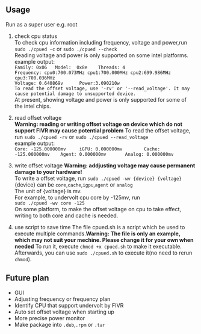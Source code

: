 ## Usage
Run as a super user e.g. root  

1. check cpu status  
To check cpu information including frequency, voltage and power,run `sudo ./cpued -c` or `sudo ./cpued --check`  
Reading voltage and power is only supported on some intel platforms.  
example output:  
`Family: 0x06   Model:  0x8e    Threads: 4`  
`Frequency: cpu0:700.073MHz cpu1:700.000MHz cpu2:699.986MHz cpu3:700.036MHz`  
`Voltage: 0.640869v      Power:3.090210w`    
`To read the offset voltage, use '-rv' or '--read_voltage'. It may cause potential damage to unsupported device.`  
At present, showing voltage and power is only supported for some of the intel chips.  

2. read offset voltage  
**Warning: reading or writing offset voltage on device which do not support FIVR may cause potential problem**
To read the offset voltage, run `sudo ./cpued -rv` or `sudo ./cpued --read_voltage`  
example output:  
`Core: -125.000000mv     iGPU: 0.000000mv        Cache: -125.000000mv    Agent: 0.000000mv       Analog: 0.000000mv`  

3. write offset voltage
**Warning: addjusting voltage may cause permanent damage to your hardware!**  
To write a offset voltage, run `sudo ./cpued -wv {device} {voltage}`  
{device} can be `core`,`cache`,`igpu`,`agent` or `analog`  
The unit of {voltage} is mv.  
For example, to undervolt cpu core by -125mv, run  
`sudo ./cpued -wv core -125`  
On some platform, to make the offset voltage on cpu to take effect, writing to both core and cache is needed.

4. use script to save time 
The file cpued.sh is a script which be used to execute multiple commands.**Warning: The file is only an example, which may not suit your mechine. Please change it for your own when needed** 
To run it, execute `chmod +x cpued.sh` to make it executable. Afterwards, you can use
`sudo ./cpued.sh` to execute it(no need to rerun `chmod`). 

## Future plan  
- GUI  
- Adjusting frequency or frequency plan  
- Identify CPU that support undervolt by FIVR  
- Auto set offset voltage when starting up  
- More precise power monitor  
- Make package into `.deb`,`.rpm` or `.tar`